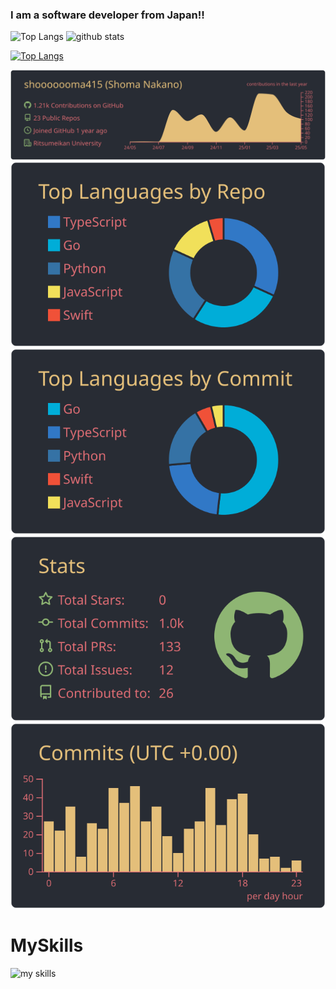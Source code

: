 ### I am a software developer from Japan!!
<p align="left"> 
  <img alt="Top Langs" height="150px" src="https://github-readme-stats.vercel.app/api/top-langs/?username=shooooooma415&layout=compact&show_icons=true&theme=onedark" />
  <img alt="github stats" height="150px" src="https://github-readme-stats.vercel.app/api?username=shooooooma415&theme=onedark&show_icons=ture" />

[![Top Langs](https://github-profile-trophy.vercel.app/?username=shooooooma415&theme=onedark&column=7
)](https://github.com/ryo-ma/github-profile-trophy)





[![](https://raw.githubusercontent.com/shooooooma415/shooooooma415/main/profile-summary-card-output/onedark/0-profile-details.svg)](https://github.com/vn7n24fzkq/github-profile-summary-cards)
[![](https://raw.githubusercontent.com/shooooooma415/shooooooma415/main/profile-summary-card-output/onedark/1-repos-per-language.svg)](https://github.com/vn7n24fzkq/github-profile-summary-cards) [![](https://raw.githubusercontent.com/shooooooma415/shooooooma415/main/profile-summary-card-output/onedark/2-most-commit-language.svg)](https://github.com/vn7n24fzkq/github-profile-summary-cards)
[![](https://raw.githubusercontent.com/shooooooma415/shooooooma415/main/profile-summary-card-output/onedark/3-stats.svg)](https://github.com/vn7n24fzkq/github-profile-summary-cards) [![](https://raw.githubusercontent.com/shooooooma415/shooooooma415/main/profile-summary-card-output/onedark/4-productive-time.svg)](https://github.com/vn7n24fzkq/github-profile-summary-cards)



# MySkills

<img alt="my skills" src="https://skillicons.dev/icons?theme=light&perline=8&i=go,echo,python,js,ts,html,css,react,nextjs,swift,firebase,supabase,github,postgresql,mysql,docker" />

</p>
